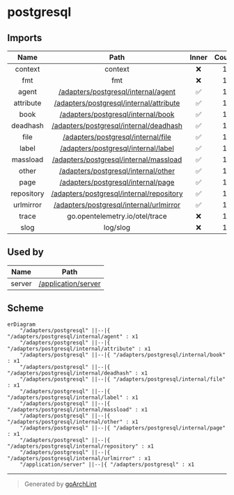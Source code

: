 # postgresql

## Imports

|    Name    |                                     Path                                      | Inner | Count |
|:----------:|:-----------------------------------------------------------------------------:|:-----:|:-----:|
|  context   |                                    context                                    |  ❌   |   1   |
|    fmt     |                                      fmt                                      |  ❌   |   1   |
|   agent    |      [/adapters/postgresql/internal/agent](postgresql/internal/agent.md)      |  ✅   |   1   |
| attribute  |  [/adapters/postgresql/internal/attribute](postgresql/internal/attribute.md)  |  ✅   |   1   |
|    book    |       [/adapters/postgresql/internal/book](postgresql/internal/book.md)       |  ✅   |   1   |
|  deadhash  |   [/adapters/postgresql/internal/deadhash](postgresql/internal/deadhash.md)   |  ✅   |   1   |
|    file    |       [/adapters/postgresql/internal/file](postgresql/internal/file.md)       |  ✅   |   1   |
|   label    |      [/adapters/postgresql/internal/label](postgresql/internal/label.md)      |  ✅   |   1   |
|  massload  |   [/adapters/postgresql/internal/massload](postgresql/internal/massload.md)   |  ✅   |   1   |
|   other    |      [/adapters/postgresql/internal/other](postgresql/internal/other.md)      |  ✅   |   1   |
|    page    |       [/adapters/postgresql/internal/page](postgresql/internal/page.md)       |  ✅   |   1   |
| repository | [/adapters/postgresql/internal/repository](postgresql/internal/repository.md) |  ✅   |   1   |
| urlmirror  |  [/adapters/postgresql/internal/urlmirror](postgresql/internal/urlmirror.md)  |  ✅   |   1   |
|   trace    |                        go.opentelemetry.io/otel/trace                         |  ❌   |   1   |
|    slog    |                                   log/slog                                    |  ❌   |   1   |

## Used by

|  Name  |                      Path                       |
|:------:|:-----------------------------------------------:|
| server | [/application/server](../application/server.md) |

## Scheme

```mermaid
erDiagram
    "/adapters/postgresql" ||--|{ "/adapters/postgresql/internal/agent" : x1
    "/adapters/postgresql" ||--|{ "/adapters/postgresql/internal/attribute" : x1
    "/adapters/postgresql" ||--|{ "/adapters/postgresql/internal/book" : x1
    "/adapters/postgresql" ||--|{ "/adapters/postgresql/internal/deadhash" : x1
    "/adapters/postgresql" ||--|{ "/adapters/postgresql/internal/file" : x1
    "/adapters/postgresql" ||--|{ "/adapters/postgresql/internal/label" : x1
    "/adapters/postgresql" ||--|{ "/adapters/postgresql/internal/massload" : x1
    "/adapters/postgresql" ||--|{ "/adapters/postgresql/internal/other" : x1
    "/adapters/postgresql" ||--|{ "/adapters/postgresql/internal/page" : x1
    "/adapters/postgresql" ||--|{ "/adapters/postgresql/internal/repository" : x1
    "/adapters/postgresql" ||--|{ "/adapters/postgresql/internal/urlmirror" : x1
    "/application/server" ||--|{ "/adapters/postgresql" : x1
```

---

> Generated by [goArchLint](https://github.com/gbh007/goarchlint)
